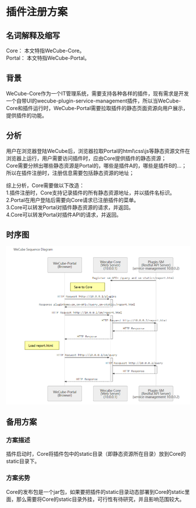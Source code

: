 # 插件注册方案

## 名词解释及缩写
  Core： 本文特指WeCube-Core。  
  Portal： 本文特指WeCube-Portal。  

## 背景
WeCube-Core作为一个IT管理系统，需要支持各种各样的插件，现有需求是开发一个自带UI的wecube-plugin-service-management插件，所以当WeCube-Core和插件运行时，WeCube-Portal需要拉取插件的静态页面资源向用户展示，提供插件的功能。  

## 分析
用户在浏览器登陆WeCube后，浏览器拉取Portal的html\css\js等静态资源文件在浏览器上运行，用户需要访问插件时，应由Core提供插件的静态资源；  
Core需要分辨出哪些静态资源是Portal的，哪些是插件A的，哪些是插件B的...；  
所以在插件注册时，注册信息需要包括静态资源的地址；  

综上分析，Core需要做以下改造：  
1.插件注册时，Core支持记录插件的所有静态资源地址，并以插件名标识。  
2.Portal在用户登陆后需要向Core请求已注册插件的菜单。  
3.Core可以转发Portal对插件静态资源的请求，并返回。  
4.Core可以转发Portal对插件API的请求，并返回。  

## 时序图

[![WeCube Sequence Diagram](../images/WeCube-seq.png)](https://gitlab.com/haixinhuang/wecube-md/blob/master/WeCube-Sequence-Diagram.md)  

## 备用方案
### 方案描述
插件启动时，Core将插件包中的static目录（即静态资源所在目录）放到Core的static目录下。  

### 方案劣势
Core的发布包是一个jar包，如果要把插件的static目录动态部署到Core的static里面，那么需要将Core的static目录外挂，可行性有待研究，并且影响范围较大。
